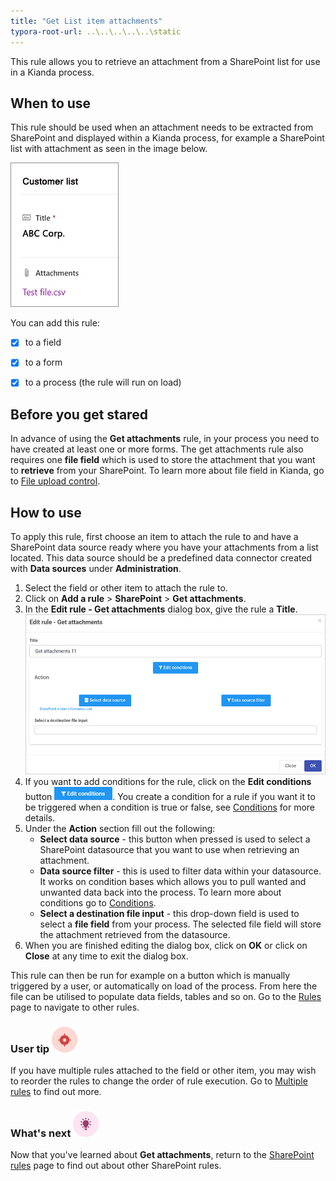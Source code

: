 ```yaml
---
title: "Get List item attachments"
typora-root-url: ..\..\..\..\..\static
---
```


This rule allows you to retrieve an attachment from a SharePoint list for use in a Kianda process.

## When to use

This rule should be used when an attachment needs to be extracted from SharePoint and displayed within a Kianda process, for example a SharePoint list with attachment as seen in the image below.

![List attachment example](/images/list-attachment.jpg)



You can add this rule:

- [x] to a field

- [x] to a form 

- [x] to a process (the rule will run on load)

## Before you get stared

In advance of using the **Get attachments** rule, in your process you need to have created at least one or more forms. The get attachments rule also requires one **file field** which is used to store the attachment that you want to **retrieve** from your SharePoint. To learn more about file field in Kianda, go to [File upload control](/docs/platform/controls/input/file-upload/).

## How to use

To apply this rule, first choose an item to attach the rule to and have a SharePoint data source ready where you have your attachments from a list located. This data source should be a predefined data connector created with **Data sources** under **Administration**. 

1. Select the field or other item to attach the rule to.
2. Click on **Add a rule** > **SharePoint** > **Get attachments**.
3. In the **Edit rule - Get attachments** dialog box, give the rule a **Title**.
     ![Get attachments dialog box](/images/get-attachments-rule.jpg)
4. If you want to add conditions for the rule, click on the **Edit conditions** button ![Edit conditions button](/images/editconditions.png). You create a condition for a rule if you want it to be triggered when a condition is true or false, see [Conditions](/docs/platform/rules/general/add-conditions/) for more details.
5. Under the **Action** section fill out the following:
   - **Select data source** - this button when pressed is used to select a SharePoint datasource that you want to use when retrieving an attachment. 
   - **Data source filter** - this is used to filter data within your datasource. It works on condition bases which allows you to pull wanted and unwanted data back into the process. To learn more about conditions go to [Conditions](/docs/platform/rules/general/add-conditions/).
   - **Select a destination file input** - this drop-down field is used to select a **file field** from your process. The selected file field will store the attachment retrieved from the datasource. 
6. When you are finished editing the dialog box, click on **OK** or click on **Close** at any time to exit the dialog box.

This rule can then be run for example on a button which is manually triggered by a user, or automatically on load of the process. From here the file can be utilised to populate data fields, tables and so on. Go to the [Rules](/docs/platform/rules/) page to navigate to other rules. 




### User tip ![Target icon](/images/05.png) ###

If you have multiple rules attached to the field or other item, you may wish to reorder the rules to change the order of rule execution. Go to [Multiple rules](/docs/platform/rules/general/multiple-rules/)  to find out more. 




### What's next  ![Idea icon](/images/18.png) ###

Now that you've learned about **Get attachments**, return to the [SharePoint rules](/docs/platform/rules/sharepoint/) page to find out about other SharePoint rules. 
